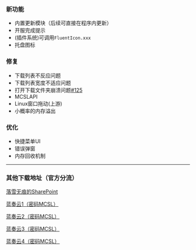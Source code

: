 ### 新功能  
 - 内置更新模块（后续可直接在程序内更新） 
 - 开服完成提示  
 - (插件系统)可调用`FluentIcon.xxx`  
 - 托盘图标

### 修复  
 - 下载列表不反应问题  
 - 下载列表宽度不适应问题  
 - 打开下载文件夹崩溃问题[#125](https://github.com/MCSLTeam/MCSL2/issues/125)  
 - MCSLAPI  
 - Linux窗口拖动(上游)  
 - 小概率的内存溢出

### 优化  
 - 快捷菜单UI  
 - 错误弹窗  
 - 内存回收机制
___

### 其他下载地址（官方分流）

[落雪无痕的SharePoint](https://lxhtt-my.sharepoint.com/:f:/g/personal/lxhtt_lxhtt_onmicrosoft_com/Er2XmdrCZkZGhXrk7EB2eyABTsO2Jfwbq3OYsdGkjUtMRA?e=DNjfA8)

[蓝奏云1（密码MCSL）](https://lxht.lanzoum.com/b01edy9tg)

[蓝奏云2（密码MCSL）](https://lxht.lanzoux.com/b01edy9tg)

[蓝奏云3（密码MCSL）](https://lxht.lanzoug.com/b01edy9tg)

[蓝奏云4（密码MCSL）](https://lxht.lanzoub.com/b01edy9tg)
